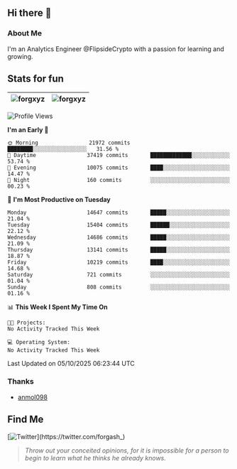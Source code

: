 ## Hi there 👋

### About Me

I'm an Analytics Engineer @FlipsideCrypto with a passion for learning and growing.
  
## Stats for fun

| <img align="center" src="https://github-readme-streak-stats.herokuapp.com/?user=forgxyz&theme=tokyonight" alt="forgxyz" /> | <img align="center" src="https://github-readme-stats.vercel.app/api?username=forgxyz&theme=tokyonight&show_icons=true" alt="forgxyz" /> |
| ------------- |------------- |


<!--START_SECTION:waka-->
![Profile Views](http://img.shields.io/badge/Profile%20Views-0-blue)

**I'm an Early 🐤** 

```text
🌞 Morning                21972 commits       ████████░░░░░░░░░░░░░░░░░   31.56 % 
🌆 Daytime                37419 commits       █████████████░░░░░░░░░░░░   53.74 % 
🌃 Evening                10075 commits       ████░░░░░░░░░░░░░░░░░░░░░   14.47 % 
🌙 Night                  160 commits         ░░░░░░░░░░░░░░░░░░░░░░░░░   00.23 % 
```
📅 **I'm Most Productive on Tuesday** 

```text
Monday                   14647 commits       █████░░░░░░░░░░░░░░░░░░░░   21.04 % 
Tuesday                  15404 commits       ██████░░░░░░░░░░░░░░░░░░░   22.12 % 
Wednesday                14686 commits       █████░░░░░░░░░░░░░░░░░░░░   21.09 % 
Thursday                 13141 commits       █████░░░░░░░░░░░░░░░░░░░░   18.87 % 
Friday                   10219 commits       ████░░░░░░░░░░░░░░░░░░░░░   14.68 % 
Saturday                 721 commits         ░░░░░░░░░░░░░░░░░░░░░░░░░   01.04 % 
Sunday                   808 commits         ░░░░░░░░░░░░░░░░░░░░░░░░░   01.16 % 
```


📊 **This Week I Spent My Time On** 

```text
🐱‍💻 Projects: 
No Activity Tracked This Week

💻 Operating System: 
No Activity Tracked This Week
```


 Last Updated on 05/10/2025 06:23:44 UTC
<!--END_SECTION:waka-->

### Thanks
 - [anmol098](https://github.com/anmol098/waka-readme-stats/)
  
## Find Me
[![Twitter](https://img.shields.io/twitter/url/https/twitter.com/forgash_.svg?style=social&label=Follow%20%40forgash_)](https://twitter.com/forgash_)


> *Throw out your conceited opinions, for it is impossible for a person to begin to learn what he thinks he already knows.* 

